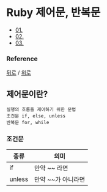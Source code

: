 # Ruby 제어문, 반복문  
* [01. ](#1)
* [02. ](#2)
* [03. ](#3)

### Reference
[뒤로](../README.md) / [위로](#컨탠츠-제목)

## 제어문이란?
    실행의 흐름을 제어하기 위한 문법
    조건문 if, else, unless 
    반복문 for, while 

### 조건문
|종류|의미|
|---|---|
|if|만약 ~~ 라면|
|unless|만약 ~~가 아니라면|
     
